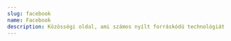 ```yaml
---
slug: facebook
name: Facebook
description: Közösségi oldal, ami számos nyílt forráskódú technológiát is elérhetővé tesz.
---
```

